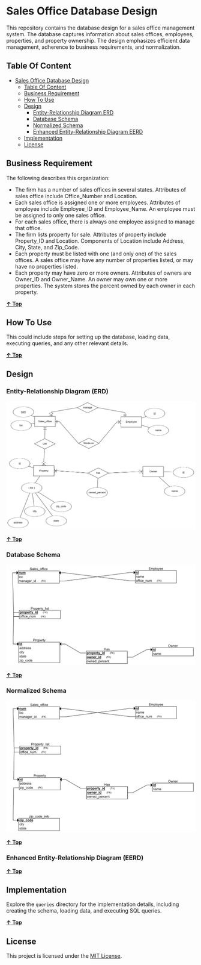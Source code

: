 # Sales Office Database Design

This repository contains the database design for a sales office management system. The database captures information about sales offices, employees, properties, and property ownership. The design emphasizes efficient data management, adherence to business requirements, and normalization.

## Table Of Content

<!-- TOC -->

- [Sales Office Database Design](#sales-office-database-design)
    - [Table Of Content](#table-of-content)
    - [Business Requirement](#business-requirement)
    - [How To Use](#how-to-use)
    - [Design](#design)
        - [Entity-Relationship Diagram ERD](#entity-relationship-diagram-erd)
        - [Database Schema](#database-schema)
        - [Normalized Schema](#normalized-schema)
        - [Enhanced Entity-Relationship Diagram EERD](#enhanced-entity-relationship-diagram-eerd)
    - [Implementation](#implementation)
    - [License](#license)

<!-- /TOC -->

## Business Requirement

The following describes this organization:

- The firm has a number of sales offices in several states. Attributes of sales office include Office_Number and Location.
- Each sales office is assigned one or more employees. Attributes of employee include Employee_ID and Employee_Name. An employee must be assigned to only one sales office.
- For each sales office, there is always one employee assigned to manage that office.
- The firm lists property for sale. Attributes of property include Property_ID and Location. Components of Location include Address, City, State, and Zip_Code.
- Each property must be listed with one (and only one) of the sales offices. A sales office may have any number of properties listed, or may have no properties listed.
- Each property may have zero or more owners. Attributes of owners are Owner_ID and Owner_Name. An owner may own one or more properties. The system stores the percent owned by each owner in each property.

**[&uarr; Top](#table-of-centent)**

## How To Use

This could include steps for setting up the database, loading data, executing queries, and any other relevant details.

**[&uarr; Top](#table-of-centent)**

## Design

### Entity-Relationship Diagram (ERD)

![ERD](./design/sales_office_erd.png)

**[&uarr; Top](#table-of-centent)**

### Database Schema

![Schema](./design/sales_office_schema.png)

**[&uarr; Top](#table-of-centent)**

### Normalized Schema

![Normalized-Schema](./design/sales_office_schema_normalized.png)

**[&uarr; Top](#table-of-centent)**

### Enhanced Entity-Relationship Diagram (EERD)

**[&uarr; Top](#table-of-centent)**

## Implementation

Explore the `queries` directory for the implementation details, including creating the schema, loading data, and executing SQL queries.

**[&uarr; Top](#table-of-centent)**

## License

This project is licensed under the [MIT License](LICENSE).
